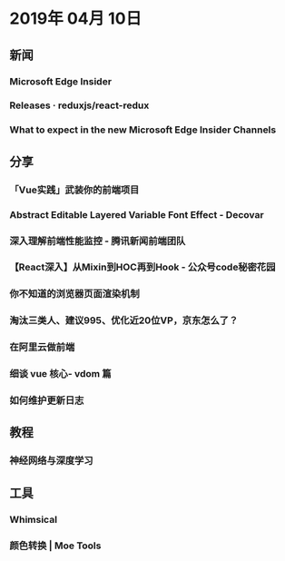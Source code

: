 # 2019年 04月 10日

## 新闻

### Microsoft Edge Insider

<daily-item
  note="微软正式发布基于 Chrome 的最新 Edge 浏览器"
  url="https://www.microsoftedgeinsider.com/en-us"/>

### Releases · reduxjs/react-redux

<daily-item
  note="react-redux 发布 v7 版本"
  url="https://github.com/reduxjs/react-redux/releases"
  :is-chinese="false"/>

### What to expect in the new Microsoft Edge Insider Channels

<daily-item
  note="微软正式发布基于 Chrome 的最新 Edge 浏览器"
  url="https://blogs.windows.com/msedgedev/2019/04/08/microsoft-edge-preview-channel-details/"
  :is-chinese="false"/>

## 分享

### 「Vue实践」武装你的前端项目

<daily-item
  url="https://juejin.im/post/5cab64ce5188251b19486041"/>

### Abstract Editable Layered Variable Font Effect - Decovar

<daily-item
  note="可变字体特效文字"
  url="https://codepen.io/mandymichael/pen/KZeKGX"
  :is-chinese="false"/>

### 深入理解前端性能监控 - 腾讯新闻前端团队

<daily-item
  url="https://segmentfault.com/a/1190000018785911"/>

### 【React深入】从Mixin到HOC再到Hook - 公众号code秘密花园

<daily-item
  url="https://segmentfault.com/a/1190000018811476"/>

### 你不知道的浏览器页面渲染机制

<daily-item
  url="https://juejin.im/post/5ca0c0abe51d4553a942c17d?utm_source=gold_browser_extension"/>

### 淘汰三类人、建议995、优化近20位VP，京东怎么了？

<daily-item
  url="https://www.infoq.cn/article/99kC7ZksAGvup3tc_poM"/>

### 在阿里云做前端

<daily-item
  note="前端早读课"
  url="https://mp.weixin.qq.com/s/16ZPRN2iDVfvgd8hjh7lvQ"/>

### 细谈 vue 核心- vdom 篇

<daily-item
  url="https://juejin.im/post/5cab347fe51d456e7a303b3d"/>

### 如何维护更新日志

<daily-item
  url="https://keepachangelog.com/zh-CN/1.0.0/"/>

## 教程

### 神经网络与深度学习

<daily-item
  url="https://nndl.github.io/"/>

## 工具

### Whimsical

<daily-item
  note="在线流程图制作工具"
  url="https://whimsical.co/"
  :is-chinese="false"/>

### 颜色转换 | Moe Tools

<daily-item
  note="快速转换各种格式的颜色值"
  url="https://www.boxmoe.tools/tools/colors_conversion"/>

<daily-footer/>
